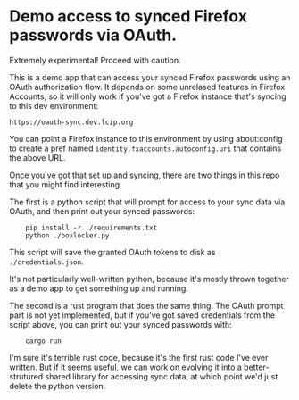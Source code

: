 # Demo access to synced Firefox passwords via OAuth.

Extremely experimental!  Proceed with caution.

This is a demo app that can access your synced Firefox passwords
using an OAuth authorization flow.  It depends on some unrelased
features in Firefox Accounts, so it will only work if you've got
a Firefox instance that's syncing to this dev environment:

    https://oauth-sync.dev.lcip.org

You can point a Firefox instance to this environment by using
about:config to create a pref named `identity.fxaccounts.autoconfig.uri`
that contains the above URL.

Once you've got that set up and syncing, there are two things in
this repo that you might find interesting.

The first is a python script that will prompt for access to your
sync data via OAuth, and then print out your synced passwords:

```
    pip install -r ./requirements.txt
    python ./boxlocker.py
```

This script will save the granted OAuth tokens to disk as
`./credentials.json`.

It's not particularly well-written python, because it's mostly thrown
together as a demo app to get something up and running.

The second is a rust program that does the same thing.  The OAuth
prompt part is not yet implemented, but if you've got saved
credentials from the script above, you can print out your synced
passwords with:

```
    cargo run
```

I'm sure it's terrible rust code, because it's the first rust code
I've ever written.  But if it seems useful, we can work on evolving
it into a better-strutured shared library for accessing sync data,
at which point we'd just delete the python version.
